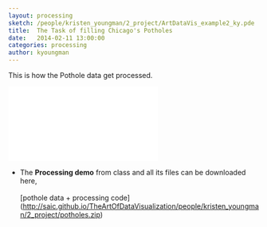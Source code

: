 ```yaml
---
layout: processing
sketch: /people/kristen_youngman/2_project/ArtDataVis_example2_ky.pde
title:  The Task of filling Chicago's Potholes
date:   2014-02-11 13:00:00
categories: processing
author: kyoungman
---
```


This is how the Pothole data get processed.

![pothole_data_mapped](/TheArtOfDataVisualization/people/kristen_youngman/img/potholes_filled_select.pdf)


- The **Processing demo** from class and all its files can be downloaded here, </br></br>[pothole data + processing code] (http://saic.github.io/TheArtOfDataVisualization/people/kristen_youngman/2_project/potholes.zip)
